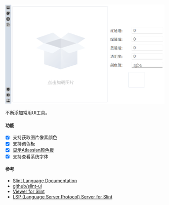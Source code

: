 ![screenshot](./screenshot/uibox.png)

不断添加常用UI工具。

#### 功能
- [x] 支持获取图片像素颜色
- [x] 支持调色板
- [x] [显示Atlassian颜色板](https://atlassian.design/resources/color-palette-resources)
- [x] 支持查看系统字体

#### 参考
- [Slint Language Documentation](https://slint-ui.com/releases/1.0.0/docs/slint/)
- [github/slint-ui](https://github.com/slint-ui/slint)
- [Viewer for Slint](https://github.com/slint-ui/slint/tree/master/tools/viewer)
- [LSP (Language Server Protocol) Server for Slint](https://github.com/slint-ui/slint/tree/master/tools/lsp)
